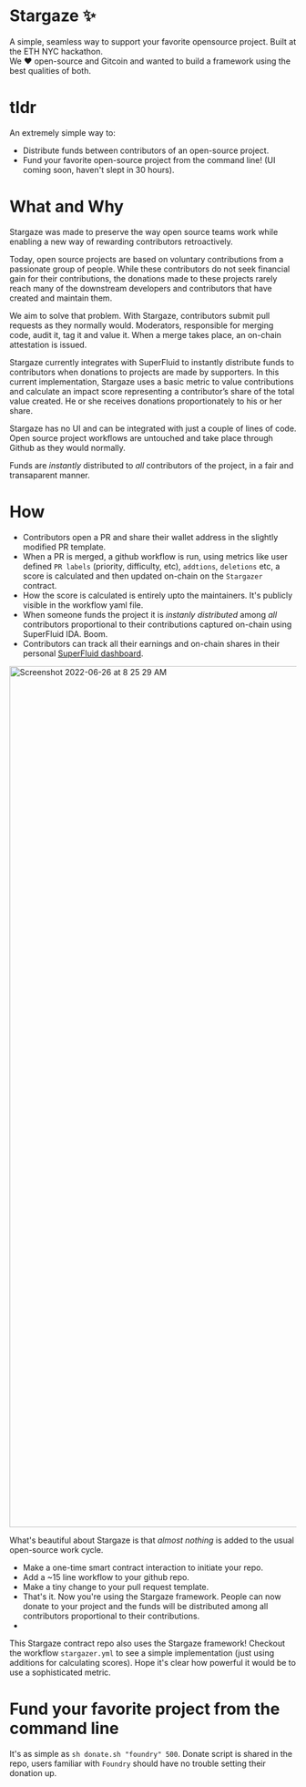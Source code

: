 # Stargaze ✨
A simple, seamless way to support your favorite opensource project. Built at the ETH NYC hackathon. <br>
We ♥️ open-source and Gitcoin and wanted to build a framework using the best qualities of both.


# tldr
An extremely simple way to:
- Distribute funds between contributors of an open-source project. 
- Fund your favorite open-source project from the command line! (UI coming soon, haven't slept in 30 hours). 

# What and Why
Stargaze was made to preserve the way open source teams work while enabling a new way of rewarding contributors retroactively. 

Today, open source projects are based on voluntary contributions from a passionate group of people. While these contributors do not seek financial gain for their contributions, the donations made to these projects rarely reach many of the downstream developers and contributors that have created and maintain them.

We aim to solve that problem. With Stargaze, contributors submit pull requests as they normally would. Moderators, responsible for merging code, audit it, tag it and value it. When a merge takes place, an on-chain attestation is issued. 

Stargaze currently integrates with SuperFluid to instantly distribute funds to contributors when donations to projects are made by supporters. In this current implementation, Stargaze uses a basic metric to value contributions and calculate an impact score representing a contributor’s share of the total value created. He or she receives donations proportionately to his or her share.

Stargaze has no UI and can be integrated with just a couple of lines of code. Open source project workflows are untouched and take place through Github as they would normally.

Funds are *instantly* distributed to *all* contributors of the project, in a fair and transaparent manner. 


# How

- Contributors open a PR and share their wallet address in the slightly modified PR template. 
- When a PR is merged, a github workflow is run, using metrics like user defined `PR labels` (priority, difficulty, etc), `addtions`, `deletions` etc, a score is calculated and then updated on-chain on the `Stargazer` contract. 
- How the score is calculated is entirely upto the maintainers. It's publicly visible in the workflow yaml file.
- When someone funds the project it is *instanly distributed* among *all* contributors proportional to their contributions captured on-chain using SuperFluid IDA. Boom.
- Contributors can track all their earnings and on-chain shares in their personal [SuperFluid dashboard](https://app.superfluid.finance/dashboard). 
<img width="1512" alt="Screenshot 2022-06-26 at 8 25 29 AM" src="https://user-images.githubusercontent.com/22870103/175814123-6a93dd82-2926-447c-881c-e77a0e2c7680.png">





What's beautiful about Stargaze is that *almost nothing* is added to the usual open-source work cycle. 

- Make a one-time smart contract interaction to initiate your repo.
- Add a ~15 line workflow to your github repo.
- Make a tiny change to your pull request template. 
- That's it. Now you're using the Stargaze framework. People can now donate to your project and the funds will be distributed among all contributors proportional to their contributions. 
- 
This Stargaze contract repo also uses the Stargaze framework! Checkout the workflow `stargazer.yml` to see a simple implementation (just using additions for calculating scores). Hope it's clear how powerful it would be to use a sophisticated metric. 

# Fund your favorite project from the command line
It's as simple as ```sh donate.sh "foundry" 500```. Donate script is shared in the repo, users familiar with `Foundry` should have no trouble setting their donation up.



